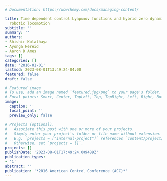```yaml
---
# Documentation: https://wowchemy.com/docs/managing-content/

title: Time dependent control Lyapunov functions and hybrid zero dynamics for stable
  robotic locomotion
subtitle: ''
summary: ''
authors:
- Shishir Kolathaya
- Ayonga Hereid
- Aaron D Ames
tags: []
categories: []
date: '2016-01-01'
lastmod: 2023-08-01T13:49:24-04:00
featured: false
draft: false

# Featured image
# To use, add an image named `featured.jpg/png` to your page's folder.
# Focal points: Smart, Center, TopLeft, Top, TopRight, Left, Right, BottomLeft, Bottom, BottomRight.
image:
  caption: ''
  focal_point: ''
  preview_only: false

# Projects (optional).
#   Associate this post with one or more of your projects.
#   Simply enter your project's folder or file name without extension.
#   E.g. `projects = ["internal-project"]` references `content/project/deep-learning/index.md`.
#   Otherwise, set `projects = []`.
projects: []
publishDate: '2023-08-01T17:49:24.089489Z'
publication_types:
- '1'
abstract: ''
publication: '*2016 American Control Conference (ACC)*'
---
```

